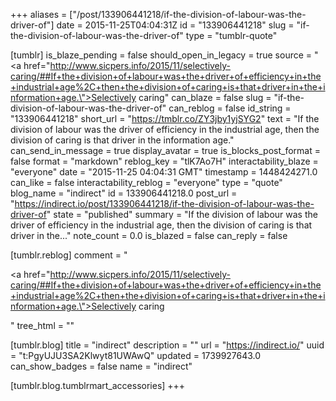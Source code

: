 +++
aliases = ["/post/133906441218/if-the-division-of-labour-was-the-driver-of"]
date = 2015-11-25T04:04:31Z
id = "133906441218"
slug = "if-the-division-of-labour-was-the-driver-of"
type = "tumblr-quote"

[tumblr]
is_blaze_pending = false
should_open_in_legacy = true
source = "<a href=\"http://www.sicpers.info/2015/11/selectively-caring/##If+the+division+of+labour+was+the+driver+of+efficiency+in+the+industrial+age%2C+then+the+division+of+caring+is+that+driver+in+the+information+age.\">Selectively caring</a>"
can_blaze = false
slug = "if-the-division-of-labour-was-the-driver-of"
can_reblog = false
id_string = "133906441218"
short_url = "https://tmblr.co/ZY3jby1yjSYG2"
text = "If the division of labour was the driver of efficiency in the industrial age, then the division of caring is that driver in the information age."
can_send_in_message = true
display_avatar = true
is_blocks_post_format = false
format = "markdown"
reblog_key = "tlK7Ao7H"
interactability_blaze = "everyone"
date = "2015-11-25 04:04:31 GMT"
timestamp = 1448424271.0
can_like = false
interactability_reblog = "everyone"
type = "quote"
blog_name = "indirect"
id = 133906441218.0
post_url = "https://indirect.io/post/133906441218/if-the-division-of-labour-was-the-driver-of"
state = "published"
summary = "If the division of labour was the driver of efficiency in the industrial age, then the division of caring is that driver in the..."
note_count = 0.0
is_blazed = false
can_reply = false

[tumblr.reblog]
comment = "<p><a href=\"http://www.sicpers.info/2015/11/selectively-caring/##If+the+division+of+labour+was+the+driver+of+efficiency+in+the+industrial+age%2C+then+the+division+of+caring+is+that+driver+in+the+information+age.\">Selectively caring</a></p>"
tree_html = ""

[tumblr.blog]
title = "indirect"
description = ""
url = "https://indirect.io/"
uuid = "t:PgyUJU3SA2Klwyt81UWAwQ"
updated = 1739927643.0
can_show_badges = false
name = "indirect"

[tumblr.blog.tumblrmart_accessories]
+++
